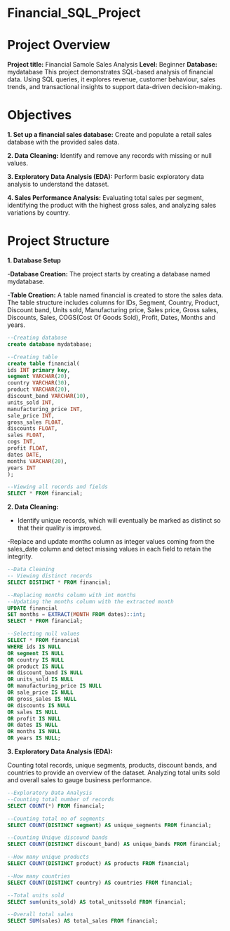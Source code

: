 # Financial_SQL_Project
# Project Overview
**Project title:** Financial Samole Sales Analysis
**Level:** Beginner
**Database:** mydatabase
This project demonstrates SQL-based analysis of financial data. Using SQL queries, it explores revenue, customer behaviour, sales trends, and transactional insights to support data-driven decision-making. 

# Objectives
**1. Set up a financial sales database:** Create and populate a retail sales database with the provided sales data.

**2. Data Cleaning:** Identify and remove any records with missing or null values.

**3. Exploratory Data Analysis (EDA):** Perform basic exploratory data analysis to understand the dataset.

**4. Sales Performance Analysis:** Evaluating total sales per segment, identifying the product with the highest gross sales, and analyzing sales variations by country.

# Project Structure
**1. Database Setup**

-**Database Creation:** The project starts by creating a database named mydatabase.

-**Table Creation:** A table named financial is created to store the sales data. The table structure includes columns for 
IDs, Segment,	Country, Product, Discount band, Units sold, Manufacturing price, Sales price, Gross sales, Discounts, 	  Sales, COGS(Cost Of Goods Sold), Profit, Dates,	Months and years.

``` sql
--Creating database
create database mydatabase;

--Creating table
create table financial(
ids INT primary key,
segment VARCHAR(20),
country VARCHAR(30),
product VARCHAR(20),
discount_band VARCHAR(10),
units_sold INT,
manufacturing_price INT,
sale_price INT,
gross_sales FLOAT,
discounts FLOAT,
sales FLOAT,
cogs INT,
profit FLOAT,
dates DATE,
months VARCHAR(20),
years INT
);

--Viewing all records and fields
SELECT * FROM financial;
```

**2. Data Cleaning:**
- Identify unique records, which will eventually be marked as distinct so that their quality is improved.

-Replace and update months column as integer values coming from the sales_date column and detect missing values in each field to retain the integrity.
``` sql
--Data Cleaning
-- Viewing distinct records
SELECT DISTINCT * FROM financial;

--Replacing months column with int months
--Updating the months column with the extracted month
UPDATE financial
SET months = EXTRACT(MONTH FROM dates)::int;
SELECT * FROM financial;

--Selecting null values
SELECT * FROM financial
WHERE ids IS NULL
OR segment IS NULL
OR country IS NULL
OR product IS NULL
OR discount_band IS NULL
OR units_sold IS NULL
OR manufacturing_price IS NULL
OR sale_price IS NULL
OR gross_sales IS NULL
OR discounts IS NULL
OR sales IS NULL
OR profit IS NULL
OR dates IS NULL
OR months IS NULL
OR years IS NULL;
```

**3. Exploratory Data Analysis (EDA):**

Counting total records, unique segments, products, discount bands, and countries to provide an overview of the dataset.
Analyzing total units sold and overall sales to gauge business performance.
```sql
--Exploratory Data Analysis
--Counting total number of records
SELECT COUNT(*) FROM financial;

--Counting total no of segments
SELECT COUNT(DISTINCT segment) AS unique_segments FROM financial;

--Counting Unique discound bands
SELECT COUNT(DISTINCT discount_band) AS unique_bands FROM financial;

--How many unique products
SELECT COUNT(DISTINCT product) AS products FROM financial;

--How many countries
SELECT COUNT(DISTINCT country) AS countries FROM financial;

--Total units sold
SELECT sum(units_sold) AS total_unitssold FROM financial;

--Overall total sales
SELECT SUM(sales) AS total_sales FROM financial;
```

